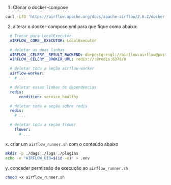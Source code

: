 1. Clonar o docker-compose
```sh
curl -LfO 'https://airflow.apache.org/docs/apache-airflow/2.6.2/docker-compose.yaml'
```
2. alterar o docker-compose.yml para que fique como abaixo:
```yml
  # Trocar para LocalExecutor
  AIRFLOW__CORE__EXECUTOR: LocalExecutor

  # deletar as duas linhas
  AIRFLOW__CELERY__RESULT_BACKEND: db+postgresql://airflow:airflow@postgres/airflow
  AIRFLOW__CELERY__BROKER_URL: redis://:@redis:6379/0

  # deletar toda a seção airflow-worker
  airflow-worker:
    # ...

  # deletar essas linhas de dependencias
  redis:
      condition: service_healthy

  # deletar toda a seção sobre redis
  redis:
    # ...

  # deletar toda a seção flower
    flower:
      # ...
```


x. criar um `airflow_runner.sh` com o conteúdo abaixo
```sh
mkdir -p ./dags ./logs ./plugins
echo -e "AIRFLOW_UID=$(id -u)" > .env
```

y. conceder permissão de execução ao `airflow_runner.sh`
```sh
chmod +x airflow_runner.sh 
```
